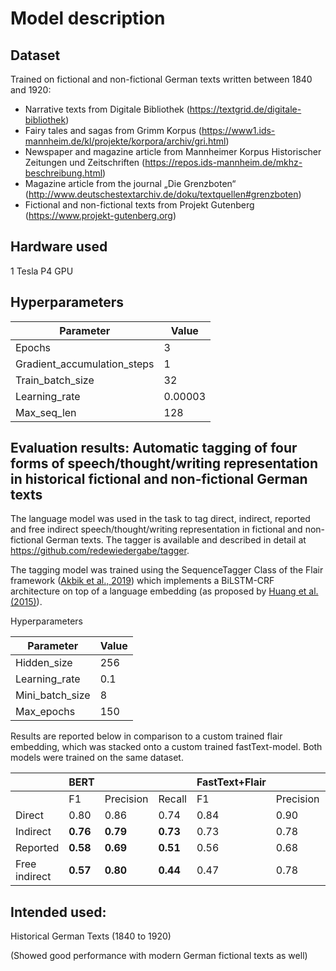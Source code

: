 # Model description
## Dataset
Trained on fictional and non-fictional German texts written between 1840 and 1920:
* Narrative texts from Digitale Bibliothek (https://textgrid.de/digitale-bibliothek)
* Fairy tales and sagas from Grimm Korpus (https://www1.ids-mannheim.de/kl/projekte/korpora/archiv/gri.html)
* Newspaper and magazine article from Mannheimer Korpus Historischer Zeitungen und Zeitschriften (https://repos.ids-mannheim.de/mkhz-beschreibung.html)
* Magazine article from the journal „Die Grenzboten“ (http://www.deutschestextarchiv.de/doku/textquellen#grenzboten)
* Fictional and non-fictional texts from Projekt Gutenberg (https://www.projekt-gutenberg.org)

## Hardware used
1 Tesla P4 GPU

## Hyperparameters

| Parameter                     | Value    |
|-------------------------------|----------|
| Epochs                        | 3        |
| Gradient_accumulation_steps   | 1        |
| Train_batch_size              | 32       |
| Learning_rate                 | 0.00003  |
| Max_seq_len                   | 128      |

## Evaluation results: Automatic tagging of four forms of speech/thought/writing representation in historical fictional and non-fictional German texts

The language model was used in the task to tag direct, indirect, reported and free indirect speech/thought/writing representation in fictional and non-fictional German texts. The tagger is available and described in detail at https://github.com/redewiedergabe/tagger.

The tagging model was trained using the SequenceTagger Class of the Flair framework ([Akbik et al., 2019](https://www.aclweb.org/anthology/N19-4010)) which implements a BiLSTM-CRF architecture on top of a language embedding (as proposed by [Huang et al. (2015)](https://arxiv.org/abs/1508.01991)). 


Hyperparameters

| Parameter                     | Value      |
|-------------------------------|------------|
| Hidden_size                   | 256        |
| Learning_rate                 | 0.1        |
| Mini_batch_size               | 8          |
| Max_epochs                    | 150        |

Results are reported below in comparison to a custom trained flair embedding, which was stacked onto a custom trained fastText-model. Both models were trained on the same dataset.

|                | BERT       ||| FastText+Flair  |||
|----------------|----------|-----------|----------|------|-----------|--------|
|                | F1       | Precision | Recall   | F1   | Precision | Recall |
| Direct         | 0.80     | 0.86      | 0.74     | 0.84 | 0.90      | 0.79   |
| Indirect       | **0.76** | **0.79**  | **0.73** | 0.73 | 0.78      | 0.68   |
| Reported       | **0.58** | **0.69**  | **0.51** | 0.56 | 0.68      | 0.48   |
| Free indirect  | **0.57** | **0.80**  | **0.44** | 0.47 | 0.78      | 0.34   |

## Intended used:
Historical German Texts (1840 to 1920)

(Showed good performance with modern German fictional texts as well)

